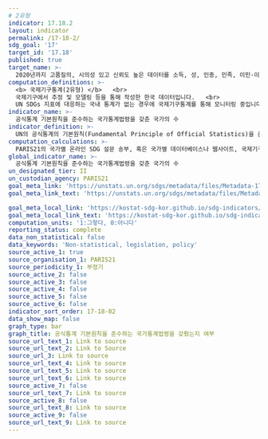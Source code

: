 ```yaml
---
# 2유형
indicator: 17.18.2
layout: indicator
permalink: /17-18-2/
sdg_goal: '17'
target_id: '17.18'
published: true
target_name: >-
  2020년까지 고품질의, 시의성 있고 신뢰도 높은 데이터를 소득, 성, 인종, 민족, 이민·이주신분, 장애상태, 지리적 위치, 기타 국가별 상황에 맞는 특성별로 세분화하여 제공할 수 있도록 개도국의 역량 구축 지원 강화
computation_definitions: >-
  <b> 국제기구통계(2유형) </b>   <br>
  국제기구에서 추정 및 모델링 등을 통해 작성한 한국 데이터입니다.   <br>
  UN SDGs 지표에 대응하는 국내 통계가 없는 경우에 국제기구통계를 통해 모니터링 중입니다. 
indicator_name: >-
  공식통계 기본원칙을 준수하는 국가통계법령을 갖춘 국가의 수
indicator_definition: >-
  UN의 공식통계의 기본원칙(Fundamental Principle of Official Statistics)을 준수하는 통계법을 갖고 있는지 여부를 조사함
computation_calculations: >-
  PARIS21의 국가별 온라인 SDG 설문 송부, 혹은 국가별 데이터베이스나 웹사이트, 국제기구와 국가의 공동조사 등을 통해 수집
global_indicator_name: >-
  공식통계 기본원칙을 준수하는 국가통계법령을 갖춘 국가의 수
un_designated_tier: II
un_custodian_agency: PARIS21
goal_meta_link: 'https://unstats.un.org/sdgs/metadata/files/Metadata-17-18-02.pdf'
goal_meta_link_text: 'https://unstats.un.org/sdgs/metadata/files/Metadata-17-18-02.pdf'

goal_meta_local_link: 'https://kostat-sdg-kor.github.io/sdg-indicators/public/data/Metadata-17-18-02_KOR.pdf'
goal_meta_local_link_text: 'https://kostat-sdg-kor.github.io/sdg-indicators/public/data/Metadata-17-18-02_KOR.pdf'
computation_units: '1:그렇다, 0:아니다'
reporting_status: complete
data_non_statistical: false
data_keywords: 'Non-statistical, legislation, policy'
source_active_1: true
source_organisation_1: PARIS21
source_periodicity_1: 부정기
source_active_2: false
source_active_3: false
source_active_4: false
source_active_5: false
source_active_6: false
indicator_sort_order: 17-18-02
data_show_map: false
graph_type: bar
graph_title: 공식통계 기본원칙을 준수하는 국가통계법령을 갖췄는지 여부
source_url_text_1: Link to source
source_url_text_2: Link to Source
source_url_3: Link to source
source_url_text_4: Link to source
source_url_text_5: Link to source
source_url_text_6: Link to source
source_active_7: false
source_url_text_7: Link to source
source_active_8: false
source_url_text_8: Link to source
source_active_9: false
source_url_text_9: Link to source
---
```

